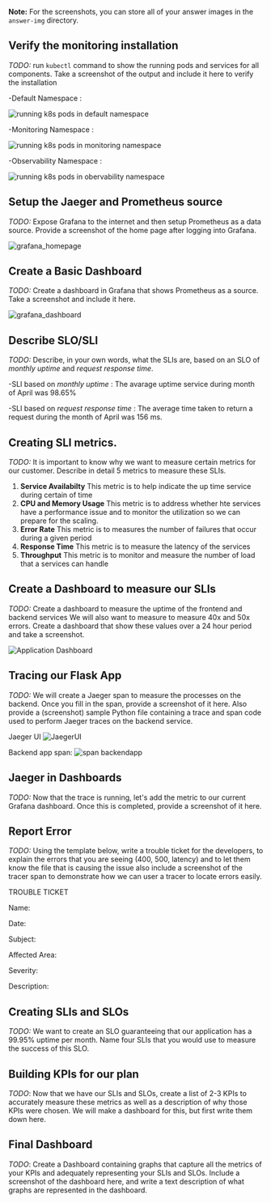 **Note:** For the screenshots, you can store all of your answer images in the `answer-img` directory.

## Verify the monitoring installation

*TODO:* run `kubectl` command to show the running pods and services for all components. Take a screenshot of the output and include it here to verify the installation

-Default Namespace :

![running k8s pods in default namespace](https://user-images.githubusercontent.com/88302867/231969936-63a94f7f-136a-4c81-b40e-80073f2a191d.PNG)

-Monitoring Namespace :

![running k8s pods in monitoring namespace](https://user-images.githubusercontent.com/88302867/231970097-95e7dd12-c90e-4e7d-93bc-754ee81cbdbd.PNG)

-Observability Namespace :

![running k8s pods in obervability namespace](https://user-images.githubusercontent.com/88302867/232361625-7c6a26c2-f46b-4b83-8ae7-bcf75eb39363.PNG)



## Setup the Jaeger and Prometheus source
*TODO:* Expose Grafana to the internet and then setup Prometheus as a data source. Provide a screenshot of the home page after logging into Grafana.

![grafana_homepage](https://user-images.githubusercontent.com/88302867/232175181-860c6a79-7011-4c52-9d10-af5e007940f5.PNG)



## Create a Basic Dashboard
*TODO:* Create a dashboard in Grafana that shows Prometheus as a source. Take a screenshot and include it here.

![grafana_dashboard](https://user-images.githubusercontent.com/88302867/232175687-699dbbae-266e-4d0c-be26-5f7536dd18b0.PNG)


## Describe SLO/SLI
*TODO:* Describe, in your own words, what the SLIs are, based on an SLO of *monthly uptime* and *request response time*.

-SLI based on *monthly uptime* :
 The avarage uptime service during month of April was 98.65%

-SLI based on *request response time* :
 The average time taken to return a request during the month of April was 156 ms.

## Creating SLI metrics.
*TODO:* It is important to know why we want to measure certain metrics for our customer. Describe in detail 5 metrics to measure these SLIs. 

1. **Service Availabilty** This metric is to help indicate the up time service during certain of time
2. **CPU and Memory Usage** This metric is to address whether hte services have a performance issue and to monitor the utilization so we can prepare for the scaling.
3. **Error Rate** This metric is to measures the number of failures that occur during a given period 
4. **Response Time** This metric is to measure the latency of the services
5. **Throughput** This metric is to monitor and measure the number of load that a services can handle


## Create a Dashboard to measure our SLIs
*TODO:* Create a dashboard to measure the uptime of the frontend and backend services We will also want to measure to measure 40x and 50x errors. Create a dashboard that show these values over a 24 hour period and take a screenshot.

![Application Dashboard](https://user-images.githubusercontent.com/88302867/232179596-488ba30f-0495-49c5-ac79-f8962f1b2474.PNG)


## Tracing our Flask App
*TODO:*  We will create a Jaeger span to measure the processes on the backend. Once you fill in the span, provide a screenshot of it here. Also provide a (screenshot) sample Python file containing a trace and span code used to perform Jaeger traces on the backend service.

Jaeger UI 
![JaegerUI](https://user-images.githubusercontent.com/88302867/232369771-f395fe34-1086-42fb-8e56-52def856b75a.PNG)

Backend app span:
![span backendapp](https://user-images.githubusercontent.com/88302867/232370784-169e69c7-c50a-4275-82b6-52545f2e4081.PNG)


## Jaeger in Dashboards
*TODO:* Now that the trace is running, let's add the metric to our current Grafana dashboard. Once this is completed, provide a screenshot of it here.

## Report Error
*TODO:* Using the template below, write a trouble ticket for the developers, to explain the errors that you are seeing (400, 500, latency) and to let them know the file that is causing the issue also include a screenshot of the tracer span to demonstrate how we can user a tracer to locate errors easily.

TROUBLE TICKET

Name:

Date:

Subject:

Affected Area:

Severity:

Description:


## Creating SLIs and SLOs
*TODO:* We want to create an SLO guaranteeing that our application has a 99.95% uptime per month. Name four SLIs that you would use to measure the success of this SLO.

## Building KPIs for our plan
*TODO*: Now that we have our SLIs and SLOs, create a list of 2-3 KPIs to accurately measure these metrics as well as a description of why those KPIs were chosen. We will make a dashboard for this, but first write them down here.

## Final Dashboard
*TODO*: Create a Dashboard containing graphs that capture all the metrics of your KPIs and adequately representing your SLIs and SLOs. Include a screenshot of the dashboard here, and write a text description of what graphs are represented in the dashboard.  
